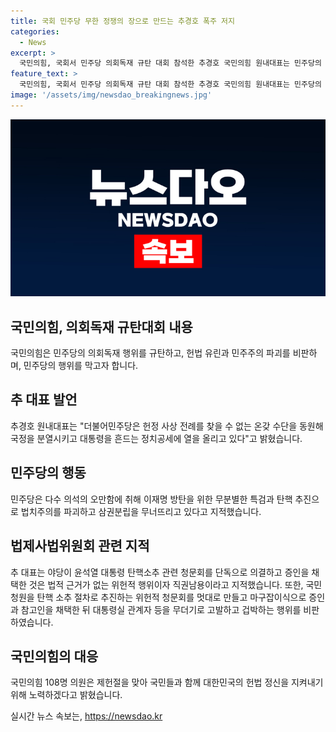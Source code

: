 ```yaml
---
title: 국회 민주당 무한 정쟁의 장으로 만드는 추경호 폭주 저지
categories:
  - News
excerpt: >
  국민의힘, 국회서 민주당 의회독재 규탄 대회 참석한 추경호 국민의힘 원내대표는 민주당의 헌정사상 전례 없는 정치공세로 국정 분열시키고 대통령 흔든다며 미쳐난 특검·탄핵으로 법치주의 파괴 비판하며 민주당의 폭주를 저지하겠다고 밝혔다. 국회 법제사법위원회의 윤석열 대통령 탄핵 청문회를 지적하고, 국회의 제헌절을 맞아 국민의힘 의원들이 헌법 정신을 지키겠다고 다짐했다.
feature_text: >
  국민의힘, 국회서 민주당 의회독재 규탄 대회 참석한 추경호 국민의힘 원내대표는 민주당의 헌정사상 전례 없는 정치공세로 국정 분열시키고 대통령 흔든다며 미쳐난 특검·탄핵으로 법치주의 파괴 비판하며 민주당의 폭주를 저지하겠다고 밝혔다. 국회 법제사법위원회의 윤석열 대통령 탄핵 청문회를 지적하고, 국회의 제헌절을 맞아 국민의힘 의원들이 헌법 정신을 지키겠다고 다짐했다.
image: '/assets/img/newsdao_breakingnews.jpg'
---
```


<p><img src="/assets/img/newsdao_breakingnews.jpg" alt="firstkoreanews 속보" /></p>

<h2 data-ke-size="size26">국민의힘, 의회독재 규탄대회 내용</h2>

<p>국민의힘은 민주당의 의회독재 행위를 규탄하고, 헌법 유린과 민주주의 파괴를 비판하며, 민주당의 행위를 막고자 합니다.</p>

<h2 data-ke-size="size26">추 대표 발언</h2>

<p>추경호 원내대표는 "더불어민주당은 헌정 사상 전례를 찾을 수 없는 온갖 수단을 동원해 국정을 분열시키고 대통령을 흔드는 정치공세에 열을 올리고 있다"고 밝혔습니다.</p>

<h2 data-ke-size="size26">민주당의 행동</h2>

<p>민주당은 다수 의석의 오만함에 취해 이재명 방탄을 위한 무분별한 특검과 탄핵 추진으로 법치주의를 파괴하고 삼권분립을 무너뜨리고 있다고 지적했습니다.</p>

<h2 data-ke-size="size26">법제사법위원회 관련 지적</h2>

<p>추 대표는 야당이 윤석열 대통령 탄핵소추 관련 청문회를 단독으로 의결하고 증인을 채택한 것은 법적 근거가 없는 위헌적 행위이자 직권남용이라고 지적했습니다. 또한, 국민 청원을 탄핵 소추 절차로 추진하는 위헌적 청문회를 멋대로 만들고 마구잡이식으로 증인과 참고인을 채택한 뒤 대통령실 관계자 등을 무더기로 고발하고 겁박하는 행위를 비판하였습니다.</p>

<h2 data-ke-size="size26">국민의힘의 대응</h2>

<p>국민의힘 108명 의원은 제헌절을 맞아 국민들과 함께 대한민국의 헌법 정신을 지켜내기 위해 노력하겠다고 밝혔습니다.</p>
실시간 뉴스 속보는, <a href="https://newsdao.kr" rel="dofollow">https://newsdao.kr</a>


